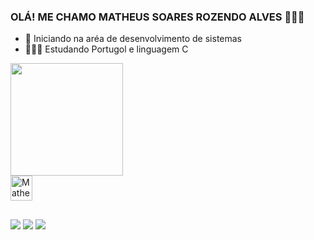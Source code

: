 ### OLÁ! ME CHAMO MATHEUS SOARES ROZENDO ALVES 👨🏾‍💻

- 🔭 Iniciando na aréa de desenvolvimento de sistemas
- 👨🏽‍💻 Estudando Portugol e linguagem C


<div>
  <a href="https://github.com/">
  <img height="180em" src="https://github-readme-stats.vercel.app/api?username=MatheusSoares9&show_icons=true&theme=dracula&include_all_commits=true&count_private=true"/>

 </div>


  
<div>
     <img halign="center" alt="Matheus-C" height="40" width="35" src="https://cdn.jsdelivr.net/gh/devicons/devicon@latest/icons/c/c-original.svg" />
</div>

##   
<div> 
  <a href="https://discord.gg/" target="_blank"><img src="https://img.shields.io/badge/Discord-7289DA?style=for-the-badge&logo=discord&logoColor=white" target="_blank"></a> 
  <a href="https://www.linkedin.com/in/marco-481627285/" target="_blank"><img src="https://img.shields.io/badge/-LinkedIn-%230077B5?style=for-the-badge&logo=linkedin&logoColor=white" target="_blank"></a> 
  <a href = "mailto:mateusrozendo190@gmail.com"><img src="https://img.shields.io/badge/-Gmail-%23333?style=for-the-badge&logo=gmail&logoColor=white" target="_blank"></a>

</div>

